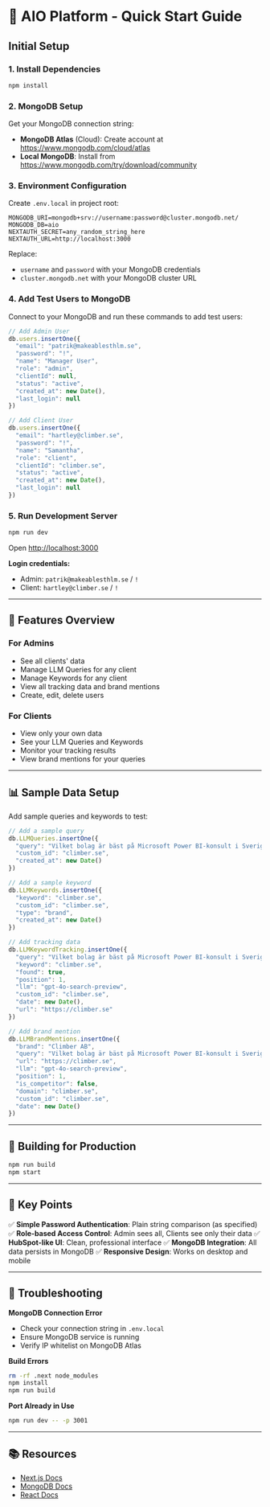 # 🚀 AIO Platform - Quick Start Guide

## Initial Setup

### 1. Install Dependencies
```bash
npm install
```

### 2. MongoDB Setup

Get your MongoDB connection string:
- **MongoDB Atlas** (Cloud): Create account at https://www.mongodb.com/cloud/atlas
- **Local MongoDB**: Install from https://www.mongodb.com/try/download/community

### 3. Environment Configuration

Create `.env.local` in project root:
```
MONGODB_URI=mongodb+srv://username:password@cluster.mongodb.net/
MONGODB_DB=aio
NEXTAUTH_SECRET=any_random_string_here
NEXTAUTH_URL=http://localhost:3000
```

Replace:
- `username` and `password` with your MongoDB credentials
- `cluster.mongodb.net` with your MongoDB cluster URL

### 4. Add Test Users to MongoDB

Connect to your MongoDB and run these commands to add test users:

```javascript
// Add Admin User
db.users.insertOne({
  "email": "patrik@makeablesthlm.se",
  "password": "!",
  "name": "Manager User",
  "role": "admin",
  "clientId": null,
  "status": "active",
  "created_at": new Date(),
  "last_login": null
})

// Add Client User
db.users.insertOne({
  "email": "hartley@climber.se",
  "password": "!",
  "name": "Samantha",
  "role": "client",
  "clientId": "climber.se",
  "status": "active",
  "created_at": new Date(),
  "last_login": null
})
```

### 5. Run Development Server

```bash
npm run dev
```

Open [http://localhost:3000](http://localhost:3000)

**Login credentials:**
- Admin: `patrik@makeablesthlm.se` / `!`
- Client: `hartley@climber.se` / `!`

---

## 🎯 Features Overview

### For Admins
- See all clients' data
- Manage LLM Queries for any client
- Manage Keywords for any client
- View all tracking data and brand mentions
- Create, edit, delete users

### For Clients
- View only your own data
- See your LLM Queries and Keywords
- Monitor your tracking results
- View brand mentions for your queries

---

## 📊 Sample Data Setup

Add sample queries and keywords to test:

```javascript
// Add a sample query
db.LLMQueries.insertOne({
  "query": "Vilket bolag är bäst på Microsoft Power BI-konsult i Sverige?",
  "custom_id": "climber.se",
  "created_at": new Date()
})

// Add a sample keyword
db.LLMKeywords.insertOne({
  "keyword": "climber.se",
  "custom_id": "climber.se",
  "type": "brand",
  "created_at": new Date()
})

// Add tracking data
db.LLMKeywordTracking.insertOne({
  "query": "Vilket bolag är bäst på Microsoft Power BI-konsult i Sverige?",
  "keyword": "climber.se",
  "found": true,
  "position": 1,
  "llm": "gpt-4o-search-preview",
  "custom_id": "climber.se",
  "date": new Date(),
  "url": "https://climber.se"
})

// Add brand mention
db.LLMBrandMentions.insertOne({
  "brand": "Climber AB",
  "query": "Vilket bolag är bäst på Microsoft Power BI-konsult i Sverige?",
  "url": "https://climber.se",
  "llm": "gpt-4o-search-preview",
  "position": 1,
  "is_competitor": false,
  "domain": "climber.se",
  "custom_id": "climber.se",
  "date": new Date()
})
```

---

## 🔧 Building for Production

```bash
npm run build
npm start
```

---

## 📝 Key Points

✅ **Simple Password Authentication**: Plain string comparison (as specified)
✅ **Role-based Access Control**: Admin sees all, Clients see only their data
✅ **HubSpot-like UI**: Clean, professional interface
✅ **MongoDB Integration**: All data persists in MongoDB
✅ **Responsive Design**: Works on desktop and mobile

---

## 🐛 Troubleshooting

**MongoDB Connection Error**
- Check your connection string in `.env.local`
- Ensure MongoDB service is running
- Verify IP whitelist on MongoDB Atlas

**Build Errors**
```bash
rm -rf .next node_modules
npm install
npm run build
```

**Port Already in Use**
```bash
npm run dev -- -p 3001
```

---

## 📚 Resources

- [Next.js Docs](https://nextjs.org/docs)
- [MongoDB Docs](https://docs.mongodb.com/)
- [React Docs](https://react.dev/)
